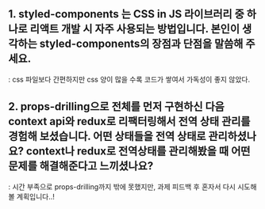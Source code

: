 ## 1. styled-components 는 CSS in JS 라이브러리 중 하나로 리액트 개발 시 자주 사용되는 방법입니다. 본인이 생각하는 styled-components의 장점과 단점을 말씀해 주세요.
: css 파일보다 간편하지만 css 양이 많을 수록 코드가 쌓여서 가독성이 좋지 않았다.
  
## 2. props-drilling으로 전체를 먼저 구현하신 다음 context api와 redux로 리팩터링해서 전역 상태 관리를 경험해 보셨습니다. 어떤 상태들을 전역 상태로 관리하셨나요? context나 redux로 전역상태를 관리해봤을 때 어떤 문제를 해결해준다고 느끼셨나요?
   : 시간 부족으로 props-drilling까지 밖에 못했지만, 과제 피드백 후 혼자서 다시 시도해볼 계획입니다..!
